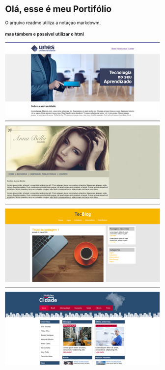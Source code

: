 # Olá, esse é meu Portifólio
O arquivo readme utiliza a notaçao markdowm, <h4> mas támbem e possivel utilizar o html</h4>
<img src="unes.png"/>
<hr>
<img src="anabela.png"/>
<hr>
<img src="tech.png"/>
<hr>
<img src="4.png"/>
